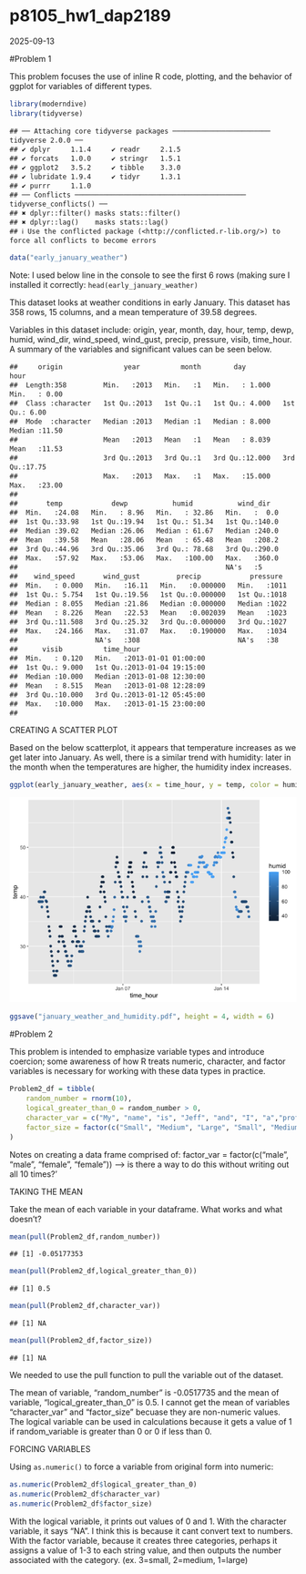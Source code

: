 p8105_hw1_dap2189
================
2025-09-13

\#Problem 1

This problem focuses the use of inline R code, plotting, and the
behavior of ggplot for variables of different types.

``` r
library(moderndive)
library(tidyverse)
```

    ## ── Attaching core tidyverse packages ──────────────────────── tidyverse 2.0.0 ──
    ## ✔ dplyr     1.1.4     ✔ readr     2.1.5
    ## ✔ forcats   1.0.0     ✔ stringr   1.5.1
    ## ✔ ggplot2   3.5.2     ✔ tibble    3.3.0
    ## ✔ lubridate 1.9.4     ✔ tidyr     1.3.1
    ## ✔ purrr     1.1.0     
    ## ── Conflicts ────────────────────────────────────────── tidyverse_conflicts() ──
    ## ✖ dplyr::filter() masks stats::filter()
    ## ✖ dplyr::lag()    masks stats::lag()
    ## ℹ Use the conflicted package (<http://conflicted.r-lib.org/>) to force all conflicts to become errors

``` r
data("early_january_weather")
```

Note: I used below line in the console to see the first 6 rows (making
sure I installed it correctly: `head(early_january_weather)`

This dataset looks at weather conditions in early January. This dataset
has 358 rows, 15 columns, and a mean temperature of 39.58 degrees.

Variables in this dataset include: origin, year, month, day, hour, temp,
dewp, humid, wind_dir, wind_speed, wind_gust, precip, pressure, visib,
time_hour. A summary of the variables and significant values can be seen
below.

    ##     origin               year          month        day              hour      
    ##  Length:358         Min.   :2013   Min.   :1   Min.   : 1.000   Min.   : 0.00  
    ##  Class :character   1st Qu.:2013   1st Qu.:1   1st Qu.: 4.000   1st Qu.: 6.00  
    ##  Mode  :character   Median :2013   Median :1   Median : 8.000   Median :11.50  
    ##                     Mean   :2013   Mean   :1   Mean   : 8.039   Mean   :11.53  
    ##                     3rd Qu.:2013   3rd Qu.:1   3rd Qu.:12.000   3rd Qu.:17.75  
    ##                     Max.   :2013   Max.   :1   Max.   :15.000   Max.   :23.00  
    ##                                                                                
    ##       temp            dewp           humid           wind_dir    
    ##  Min.   :24.08   Min.   : 8.96   Min.   : 32.86   Min.   :  0.0  
    ##  1st Qu.:33.98   1st Qu.:19.94   1st Qu.: 51.34   1st Qu.:140.0  
    ##  Median :39.02   Median :26.06   Median : 61.67   Median :240.0  
    ##  Mean   :39.58   Mean   :28.06   Mean   : 65.48   Mean   :208.2  
    ##  3rd Qu.:44.96   3rd Qu.:35.06   3rd Qu.: 78.68   3rd Qu.:290.0  
    ##  Max.   :57.92   Max.   :53.06   Max.   :100.00   Max.   :360.0  
    ##                                                   NA's   :5      
    ##    wind_speed       wind_gust         precip            pressure   
    ##  Min.   : 0.000   Min.   :16.11   Min.   :0.000000   Min.   :1011  
    ##  1st Qu.: 5.754   1st Qu.:19.56   1st Qu.:0.000000   1st Qu.:1018  
    ##  Median : 8.055   Median :21.86   Median :0.000000   Median :1022  
    ##  Mean   : 8.226   Mean   :22.53   Mean   :0.002039   Mean   :1023  
    ##  3rd Qu.:11.508   3rd Qu.:25.32   3rd Qu.:0.000000   3rd Qu.:1027  
    ##  Max.   :24.166   Max.   :31.07   Max.   :0.190000   Max.   :1034  
    ##                   NA's   :308                        NA's   :38    
    ##      visib          time_hour                  
    ##  Min.   : 0.120   Min.   :2013-01-01 01:00:00  
    ##  1st Qu.: 9.000   1st Qu.:2013-01-04 19:15:00  
    ##  Median :10.000   Median :2013-01-08 12:30:00  
    ##  Mean   : 8.515   Mean   :2013-01-08 12:28:09  
    ##  3rd Qu.:10.000   3rd Qu.:2013-01-12 05:45:00  
    ##  Max.   :10.000   Max.   :2013-01-15 23:00:00  
    ## 

CREATING A SCATTER PLOT

Based on the below scatterplot, it appears that temperature increases as
we get later into January. As well, there is a similar trend with
humidity: later in the month when the temperatures are higher, the
humidity index increases.

``` r
ggplot(early_january_weather, aes(x = time_hour, y = temp, color = humid)) + geom_point()
```

![](p8105_hw1_dap2189_files/figure-gfm/unnamed-chunk-3-1.png)<!-- -->

``` r
ggsave("january_weather_and_humidity.pdf", height = 4, width = 6)
```

\#Problem 2

This problem is intended to emphasize variable types and introduce
coercion; some awareness of how R treats numeric, character, and factor
variables is necessary for working with these data types in practice.

``` r
Problem2_df = tibble(
    random_number = rnorm(10),
    logical_greater_than_0 = random_number > 0,
    character_var = c("My", "name", "is", "Jeff", "and", "I", "a","professor", "at", "Mailman"),
    factor_size = factor(c("Small", "Medium", "Large", "Small", "Medium", "Large","Small", "Medium", "Large","Small"))
)
```

Notes on creating a data frame comprised of: factor_var =
factor(c(“male”, “male”, “female”, “female”)) –\> is there a way to do
this without writing out all 10 times?’

TAKING THE MEAN

Take the mean of each variable in your dataframe. What works and what
doesn’t?

``` r
mean(pull(Problem2_df,random_number))
```

    ## [1] -0.05177353

``` r
mean(pull(Problem2_df,logical_greater_than_0))
```

    ## [1] 0.5

``` r
mean(pull(Problem2_df,character_var))
```

    ## [1] NA

``` r
mean(pull(Problem2_df,factor_size))
```

    ## [1] NA

We needed to use the pull function to pull the variable out of the
dataset.

The mean of variable, “random_number” is -0.0517735 and the mean of
variable, “logical_greater_than_0” is 0.5. I cannot get the mean of
variables “character_var” and “factor_size” becuase they are non-numeric
values. The logical variable can be used in calculations because it gets
a value of 1 if random_variable is greater than 0 or 0 if less than 0.

FORCING VARIABLES

Using `as.numeric()` to force a variable from original form into
numeric:

``` r
as.numeric(Problem2_df$logical_greater_than_0)
as.numeric(Problem2_df$character_var)
as.numeric(Problem2_df$factor_size)
```

With the logical variable, it prints out values of 0 and 1. With the
character variable, it says “NA”. I think this is because it cant
convert text to numbers. With the factor variable, because it creates
three categories, perhaps it assigns a value of 1-3 to each string
value, and then outputs the number associated with the category. (ex.
3=small, 2=medium, 1=large)
